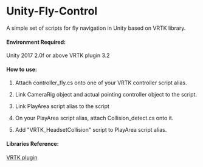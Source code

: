 # Unity-Fly-Control
A simple set of scripts for fly navigation in Unity based on VRTK library.

#### Environment Required:
Unity 2017 2.0f or above
VRTK plugin 3.2

#### How to use:
1. Attach controller_fly.cs onto one of your VRTK controller script alias.

2. Link CameraRig object and actual pointing controller object to the script.

3. Link PlayArea script alias to the script

4. On your PlayArea script alias, attach Collision_detect.cs onto it.

5. Add "VRTK_HeadsetCollision" script to PlayArea script alias.

#### Libraries Reference:
[VRTK plugin](https://vrtoolkit.readme.io/)